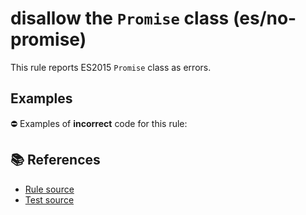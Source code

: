 # disallow the `Promise` class (es/no-promise)

This rule reports ES2015 `Promise` class as errors.

## Examples

⛔ Examples of **incorrect** code for this rule:

<eslint-playground type="bad" code="/*eslint es/no-promise: error */
let p = new Promise()
" />

## 📚 References

- [Rule source](https://github.com/mysticatea/eslint-plugin-es/blob/v1.4.1/lib/rules/no-promise.js)
- [Test source](https://github.com/mysticatea/eslint-plugin-es/blob/v1.4.1/tests/lib/rules/no-promise.js)
